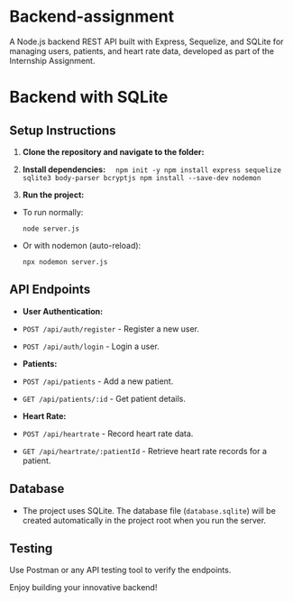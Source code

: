 # Backend-assignment
A Node.js backend REST API built with Express, Sequelize, and SQLite for managing users, patients, and heart rate data, developed as part of the  Internship Assignment.
#  Backend with SQLite

## Setup Instructions

1. **Clone the repository and navigate to the folder:**

2. **Install dependencies:**
`   npm init -y
    npm install express sequelize sqlite3 body-parser bcryptjs
    npm install --save-dev nodemon
   `


4. **Run the project:**
- To run normally:
  ```
  node server.js
  ```
- Or with nodemon (auto-reload):
  ```
  npx nodemon server.js
  ```

## API Endpoints

- **User Authentication:**
- `POST /api/auth/register` - Register a new user.
- `POST /api/auth/login` - Login a user.

- **Patients:**
- `POST /api/patients` - Add a new patient.
- `GET /api/patients/:id` - Get patient details.

- **Heart Rate:**
- `POST /api/heartrate` - Record heart rate data.
- `GET /api/heartrate/:patientId` - Retrieve heart rate records for a patient.

## Database

- The project uses SQLite. The database file (`database.sqlite`) will be created automatically in the project root when you run the server.

## Testing

Use Postman or any API testing tool to verify the endpoints.

Enjoy building your innovative backend!
